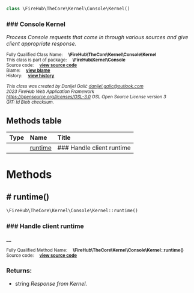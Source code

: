 
```php
class \FireHub\TheCore\Kernel\Console\Kernel()
```

### ### Console Kernel

_Process Console requests that come in through various sources
and give client appropriate response._

<sub>Fully Qualified Class Name:  **\FireHub\TheCore\Kernel\Console\Kernel**</sub><br>
<sub>This class is part of package:  **\FireHub\Kernel\Console**</sub><br>
<sub>Source code:  **[view source code](https://github.com/The-FireHub-Project/Core/blob/v1.0/src/kernel/console/firehub.Kernel.php#L26)**</sub><br>
<sub>Blame:  **[view blame](https://github.com/The-FireHub-Project/Core/blame/v1.0/src/kernel/console/firehub.Kernel.php)**</sub><br>
<sub>History:  **[view history](https://github.com/The-FireHub-Project/Core/commits/v1.0/src/kernel/console/firehub.Kernel.php)**</sub><br>

<sub>_This class was created by Danijel Galić <danijel.galic@outlook.com>_</sub><br>
<sub>_2023 FireHub Web Application Framework_</sub><br>
<sub>_<https://opensource.org/licenses/OSL-3.0> OSL Open Source License version 3_</sub><br>
<sub>_GIT: $Id$ Blob checksum._</sub><br>



## Methods table

| Type  | Name  | Title |
| :---  | :---  | :---  |
||<a href="#runtime()">runtime</a>|### Handle client runtime|


# Methods


<h2><a name="runtime()"># runtime()</a></h2>

```php
\FireHub\TheCore\Kernel\Console\Kernel::runtime()
```

### ### Handle client runtime

__

<sub>Fully Qualified Method Name:  **\FireHub\TheCore\Kernel\Console\Kernel::runtime()**</sub><br>
<sub>Source code:  **[view source code](https://github.com/The-FireHub-Project/Core/blob/v1.0/src/kernel/console/firehub.Kernel.php#L31)**</sub><br>


### Returns:

* string _Response from Kernel._


